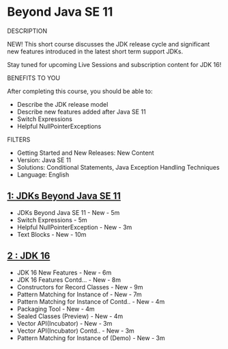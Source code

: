 # Beyond Java SE 11

DESCRIPTION

NEW! This short course discusses the JDK release cycle and significant new features introduced in the latest short term support JDKs.

Stay tuned for upcoming Live Sessions and subscription content for JDK 16!

BENEFITS TO YOU

After completing this course, you should be able to:

* Describe the JDK release model
* Describe new features added after Java SE 11
* Switch Expressions
* Helpful NullPointerExceptions

FILTERS

* Getting Started and New Releases: New Content
* Version: Java SE 11
* Solutions: Conditional Statements, Java Exception Handling Techniques
* Language: English

## [1: JDKs Beyond Java SE 11](Beyond-Java-SE-11/01-JDKs-Beyond-Java-SE-11.md)

   * JDKs Beyond Java SE 11 - New - 5m
   * Switch Expressions - 5m
   * Helpful NullPointerException - New - 3m
   * Text Blocks - New - 10m

## [2 : JDK 16](Beyond-Java-SE-11/02-JDK-16.md)

   * JDK 16 New Features - New - 6m
   * JDK 16 Features Contd... - New - 8m
   * Constructors for Record Classes - New - 9m
   * Pattern Matching for Instance of - New - 7m
   * Pattern Matching for Instance of Contd.. - New - 4m
   * Packaging Tool - New - 4m
   * Sealed Classes (Preview) - New - 4m
   * Vector API(Incubator) - New - 3m
   * Vector API(Incubator) Contd.. - New - 3m
   * Pattern Matching for Instance of (Demo) - New - 3m

